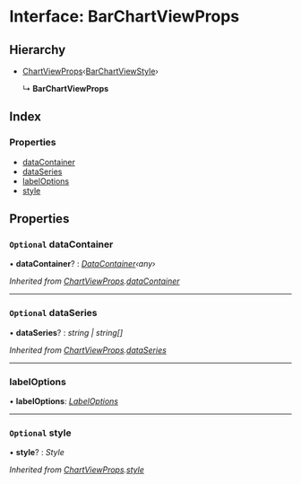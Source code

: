 # Interface: BarChartViewProps

## Hierarchy

* [ChartViewProps](chartviewprops.md)‹[BarChartViewStyle](barchartviewstyle.md)›

  ↳ **BarChartViewProps**

## Index

### Properties

* [dataContainer](barchartviewprops.md#optional-datacontainer)
* [dataSeries](barchartviewprops.md#optional-dataseries)
* [labelOptions](barchartviewprops.md#labeloptions)
* [style](barchartviewprops.md#optional-style)

## Properties

### `Optional` dataContainer

• **dataContainer**? : *[DataContainer](../classes/datacontainer.md)‹any›*

*Inherited from [ChartViewProps](chartviewprops.md).[dataContainer](chartviewprops.md#optional-datacontainer)*

___

### `Optional` dataSeries

• **dataSeries**? : *string | string[]*

*Inherited from [ChartViewProps](chartviewprops.md).[dataSeries](chartviewprops.md#optional-dataseries)*

___

###  labelOptions

• **labelOptions**: *[LabelOptions](labeloptions.md)*

___

### `Optional` style

• **style**? : *Style*

*Inherited from [ChartViewProps](chartviewprops.md).[style](chartviewprops.md#optional-style)*
